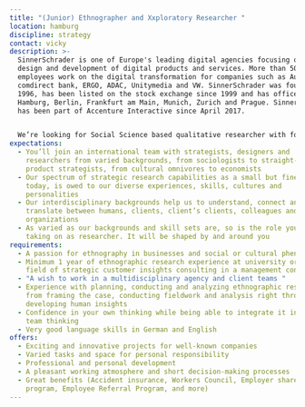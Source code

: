 ```yaml
---
title: "(Junior) Ethnographer and Xxploratory Researcher "
location: hamburg
discipline: strategy
contact: vicky
description: >-
  SinnerSchrader is one of Europe's leading digital agencies focusing on the
  design and development of digital products and services. More than 500
  employees work on the digital transformation for companies such as Audi,
  comdirect bank, ERGO, ADAC, Unitymedia and VW. SinnerSchrader was founded in
  1996, has been listed on the stock exchange since 1999 and has offices in
  Hamburg, Berlin, Frankfurt am Main, Munich, Zurich and Prague. SinnerSchrader
  has been part of Accenture Interactive since April 2017.


  We’re looking for Social Science based qualitative researcher with focus on Ethnography who wants to develop human insights and inform strategic problem solving in businesses. A researcher who can do both, applying well grounded social science research methods and is able to translate the outcomes into human insights. You’re the kind, of person who is curious and kind with a professional background in humanities in combination with economics or vice versa. That’s why Ethnography and Business Anthropology are not unknown to you but rather your focus and passion, in addition to the ability of strategic thinking. You have a strong understanding of social science based theories and philosophy and know how to use them in the business context of the digital age. You have qualitative methodical skills, a talent for conducting professional and empathetic research and you think both analytically and creatively.
expectations:
  - You’ll join an international team with strategists, designers and
    researchers from varied backgrounds, from sociologists to straight-up
    product strategists, from cultural omnivores to economists
  - Our spectrum of strategic research capabilities as a small but fine team
    today, is owed to our diverse experiences, skills, cultures and
    personalities
  - Our interdisciplinary backgrounds help us to understand, connect and
    translate between humans, clients, client’s clients, colleagues and
    organizations
  - As varied as our backgrounds and skill sets are, so is the role you’re
    taking on as researcher. It will be shaped by and around you
requirements:
  - A passion for ethnography in businesses and social or cultural phenomena
  - Minimum 1 year of ethnographic research experience at university or in the
    field of strategic customer insights consulting in a management consultancy
  - "A wish to work in a multidisciplinary agency and client teams "
  - Experience with planning, conducting and analyzing ethnographic research–
    from framing the case, conducting fieldwork and analysis right through to
    developing human insights
  - Confidence in your own thinking while being able to integrate it into the
    team thinking
  - Very good language skills in German and English
offers:
  - Exciting and innovative projects for well-known companies
  - Varied tasks and space for personal responsibility
  - Professional and personal development
  - A pleasant working atmosphere and short decision-making processes
  - Great benefits (Accident insurance, Workers Council, Employer share purchase
    program, Employee Referral Program, and more)
---
```

